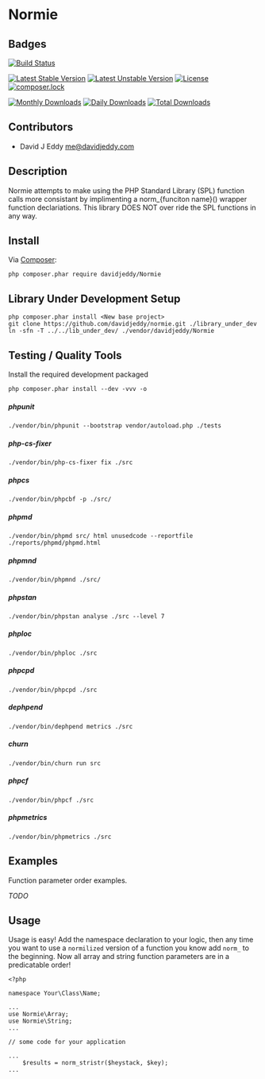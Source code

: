 # Normie

## Badges
[![Build Status](https://semaphoreci.com/api/v1/davidjeddy/normie/branches/master/shields_badge.svg)](https://semaphoreci.com/davidjeddy/normie)

[![Latest Stable Version](https://poser.pugx.org/davidjeddy/normie/v/stable?format=flat-square)](https://packagist.org/packages/davidjeddy/normie)
[![Latest Unstable Version](https://poser.pugx.org/davidjeddy/normie/v/unstable?format=flat-square)](https://packagist.org/packages/davidjeddy/normie)
[![License](https://poser.pugx.org/davidjeddy/normie/license?format=flat-square)](https://packagist.org/packages/davidjeddy/normie)
[![composer.lock](https://poser.pugx.org/davidjeddy/normie/composerlock?format=flat-square)](https://packagist.org/packages/davidjeddy/normie)

[![Monthly Downloads](https://poser.pugx.org/davidjeddy/normie/d/monthly?format=flat-square)](https://packagist.org/packages/davidjeddy/normie)
[![Daily Downloads](https://poser.pugx.org/davidjeddy/normie/d/daily?format=flat-square)](https://packagist.org/packages/davidjeddy/normie)
[![Total Downloads](https://poser.pugx.org/davidjeddy/normie/downloads?format=flat-square)](https://packagist.org/packages/davidjeddy/normie)

## Contributors
 - David J Eddy <me@davidjeddy.com>
 
## Description
Normie attempts to make using the PHP Standard Library (SPL) function calls more consistant by implimenting a norm_{funciton name}() wrapper function declariations. This library DOES NOT over ride the SPL functions in any way. 

## Install

Via [Composer](https://getcomposer.org):

    php composer.phar require davidjeddy/Normie
    
## Library Under Development Setup

    php composer.phar install <New base project>
    git clone https://github.com/davidjeddy/normie.git ./library_under_dev
    ln -sfn -T ../../lib_under_dev/ ./vendor/davidjeddy/Normie

## Testing / Quality Tools

Install the required development packaged

    php composer.phar install --dev -vvv -o
    
##### phpunit

    ./vendor/bin/phpunit --bootstrap vendor/autoload.php ./tests

##### php-cs-fixer

    ./vendor/bin/php-cs-fixer fix ./src

##### phpcs

    ./vendor/bin/phpcbf -p ./src/

##### phpmd

    ./vendor/bin/phpmd src/ html unusedcode --reportfile ./reports/phpmd/phpmd.html

##### phpmnd

    ./vendor/bin/phpmnd ./src/
        
##### phpstan

    ./vendor/bin/phpstan analyse ./src --level 7

##### phploc

    ./vendor/bin/phploc ./src

##### phpcpd
    
    ./vendor/bin/phpcpd ./src

##### dephpend

    ./vendor/bin/dephpend metrics ./src

##### churn

    ./vendor/bin/churn run src

##### phpcf

    ./vendor/bin/phpcf ./src

##### phpmetrics

    ./vendor/bin/phpmetrics ./src
    
## Examples
Function parameter order examples.

*TODO*

## Usage
Usage is easy! Add the namespace declaration to your logic, then any time you want to use a `normilized` version of a function you know add `norm_` to the beginning. Now all array and string function parameters are in a predicatable order!

    <?php
    
    namespace Your\Class\Name;
    
    ...
    use Normie\Array;
    use Normie\String;
    ...
    
    // some code for your application
    
    ...
        $results = norm_stristr($heystack, $key);
    ...
